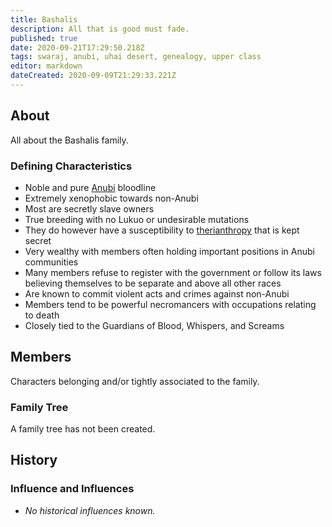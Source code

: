 ```yaml
---
title: Bashalis
description: All that is good must fade.
published: true
date: 2020-09-21T17:29:50.218Z
tags: swaraj, anubi, uhai desert, genealogy, upper class
editor: markdown
dateCreated: 2020-09-09T21:29:33.221Z
---
```


## About

All about the Bashalis family. 

### Defining Characteristics

- Noble and pure [Anubi](/species/anubi) bloodline
- Extremely xenophobic towards non-Anubi
- Most are secretly slave owners
- True breeding with no Lukuo or undesirable mutations
- They do however have a susceptibility to [therianthropy](/conditions/therianthropy) that is kept secret
- Very wealthy with members often holding important positions in Anubi communities
- Many members refuse to register with the government or follow its laws believing themselves to be separate and above all other races
- Are known to commit violent acts and crimes against non-Anubi
- Members tend to be powerful necromancers with occupations relating to death
- Closely tied to the Guardians of Blood, Whispers, and Screams

## Members

Characters belonging and/or tightly associated to the family.

### Family Tree

A family tree has not been created.

## History

### Influence and Influences

- *No historical influences known.*